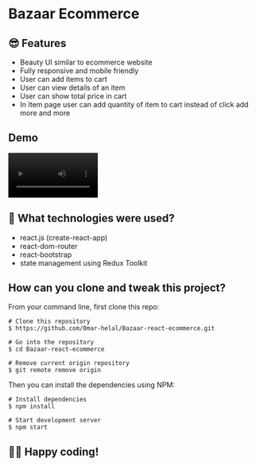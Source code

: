 # Bazaar Ecommerce



## 😎 Features

- Beauty UI similar to ecommerce website
- Fully responsive and mobile friendly
- User can add items to cart
- User can view details of an item
- User can show total price in cart
- In Item page user can add quantity of item to cart instead of click add more and more

## Demo
  <video src='./screenshot/demo.webm' width=180></video>


## 🚀 What technologies were used?

- react.js (create-react-app)
- react-dom-router
- react-bootstrap
- state management using Redux Toolkit

## How can you clone and tweak this project?

From your command line, first clone this repo:

```
# Clone this repository
$ https://github.com/0mar-helal/Bazaar-react-ecommerce.git

# Go into the repository
$ cd Bazaar-react-ecommerce

# Remove current origin repository
$ git remote remove origin

```

Then you can install the dependencies using NPM:

```
# Install dependencies
$ npm install

# Start development server
$ npm start
```
👨‍💻 Happy coding!
---
